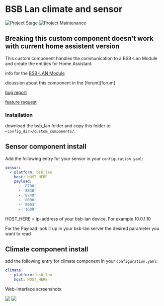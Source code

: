 # BSB Lan climate and sensor

![Project Stage][project-stage-shield]
![Project Maintenance][maintenance-shield]

## Breaking this custom component doesn't work with current home assistent version

This custom component handles the communication to a BSB-Lan Module and create the entities for Home Assistant.

info for the [BSB-LAN Module][bsb-lan]

dicussion about this component in the [forum][forum]

[bug report](src/bug_report.md)

[feature request](src/feature_request.md)

### Installation

download the bsb_lan folder and
copy this folder to `<config_dir>/custom_components/`.

## Sensor component install

Add the following entry for your sensor in your `configuration.yaml`:

```yaml
sensor:
  - platform: bsb_lan
    host: HOST_HERE
    payload:
      - '8700'
      - '8830'
      - '8740'
      - '8006'
      - '8003'
      - '1600'
```

HOST_HERE = ip-address of your bsb-lan device. For example 10.0.1.10

For the Payload look it up in your bsb-lan server the desired parameter you want to read

## Climate component install

add the following entry for climate component in your `configuration.yaml`:

```yaml
climate:
  - platform: bsb_lan
    host: HOST_HERE
```

Web-Interface screenshots:

<img src="https://github.com/liudger/BSB-LAN-Component-for-Home-Assistant/blob/master/src/overviewClimate.png" size="50%">

<img src="https://github.com/liudger/BSB-LAN-Component-for-Home-Assistant/blob/master/src/readingSensor_outsideTemp.png" size="50%">

[maintenance-shield]: https://img.shields.io/maintenance/yes/2019.svg
[project-stage-shield]: https://img.shields.io/badge/project%20stage-%20!%20DEPRECATED%20%20%20!-ff0000.svg
[bsb-lan]: https://github.com/fredlcore/bsb_lan
